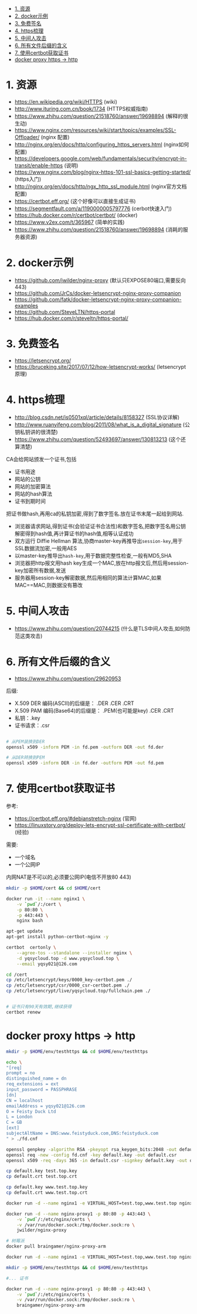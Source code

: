 



<!-- TOC -->

- [1. 资源](#1-资源)
- [2. docker示例](#2-docker示例)
- [3. 免费签名](#3-免费签名)
- [4. https梳理](#4-https梳理)
- [5. 中间人攻击](#5-中间人攻击)
- [6. 所有文件后缀的含义](#6-所有文件后缀的含义)
- [7. 使用certbot获取证书](#7-使用certbot获取证书)
- [docker proxy  https -> http](#docker-proxy--https---http)

<!-- /TOC -->


# 1. 资源

* https://en.wikipedia.org/wiki/HTTPS (wiki)
* http://www.ituring.com.cn/book/1734 (HTTPS权威指南)
* https://www.zhihu.com/question/21518760/answer/19698894 (解释的很生动) 
* https://www.nginx.com/resources/wiki/start/topics/examples/SSL-Offloader/ (nginx 配置)
* http://nginx.org/en/docs/http/configuring_https_servers.html (nginx如何配置)
* https://developers.google.com/web/fundamentals/security/encrypt-in-transit/enable-https (说明)
* https://www.nginx.com/blog/nginx-https-101-ssl-basics-getting-started/ (https入门)
* http://nginx.org/en/docs/http/ngx_http_ssl_module.html (nginx官方文档配置)
* https://certbot.eff.org/ (这个好像可以直接生成证书)
* https://segmentfault.com/a/1190000005797776 (cerbot快速入门)
* https://hub.docker.com/r/certbot/certbot/ (docker)
* https://www.v2ex.com/t/365967 (简单的实践)
* https://www.zhihu.com/question/21518760/answer/19698894 (消耗的服务器资源)

# 2. docker示例

* https://github.com/jwilder/nginx-proxy (默认只EXPOSE80端口,需要反向443)
* https://github.com/JrCs/docker-letsencrypt-nginx-proxy-companion
* https://github.com/fatk/docker-letsencrypt-nginx-proxy-companion-examples
* https://github.com/SteveLTN/https-portal
* https://hub.docker.com/r/steveltn/https-portal/

# 3. 免费签名

* https://letsencrypt.org/
* https://bruceking.site/2017/07/12/how-letsencrypt-works/ (letsencrypt原理)

# 4. https梳理

* http://blog.csdn.net/is0501xql/article/details/8158327 (SSL协议详解)
* http://www.ruanyifeng.com/blog/2011/08/what_is_a_digital_signature (公钥私钥讲的很清楚)
* https://www.zhihu.com/question/52493697/answer/130813213 (这个还算清楚)


CA会给网站颁发一个证书,包括
* 证书用途
* 网站的公钥
* 网站的加密算法
* 网站的hash算法
* 证书到期时间

把证书做hash,再用ca的私钥加密,得到了数字签名.放在证书末尾一起给到网站.

* 浏览器请求网站,得到证书(会验证证书合法性)和数字签名,把数字签名用公钥解密得到hash值,再计算证书的hash值,相等认证成功
* 双方运行 Diffie Hellman 算法,协商master-key再推导出`session-key`,用于SSL数据流加密,一般用AES
* 以master-key推导出`hash-key`,用于数据完整性检查,一般有MD5,SHA
* 浏览器把http报文用hash key生成一个MAC,放在http报文后,然后用session-key加密所有数据,发送
* 服务器用session-key解密数据,然后用相同的算法计算MAC,如果MAC==MAC,则数据没有篡改

# 5. 中间人攻击

* https://www.zhihu.com/question/20744215 (什么是TLS中间人攻击,如何防范这类攻击)

# 6. 所有文件后缀的含义

* https://www.zhihu.com/question/29620953 


后缀:
* X.509 DER 编码(ASCII)的后缀是： .DER .CER .CRT
* X.509 PAM 编码(Base64)的后缀是： .PEM(也可能是key) .CER .CRT
* 私钥：.key
* 证书请求：.csr

```bash

# 从PEM装换到DER
openssl x509 -inform PEM -in fd.pem -outform DER -out fd.der

# 从DER转换到PEM
openssl x509 -inform DER -in fd.der -outform PEM -out fd.pem

```


# 7. 使用certbot获取证书

参考:
* https://certbot.eff.org/#debianstretch-nginx (官网)
* https://linuxstory.org/deploy-lets-encrypt-ssl-certificate-with-certbot/ (经验)

需要:
* 一个域名
* 一个公网IP

内网NAT是不可以的,必须要公网IP(电信不开放80 443)

```bash
mkdir -p $HOME/cert && cd $HOME/cert

docker run -it --name nginx1 \
    -v `pwd`/:/cert \
    -p 80:80 \
    -p 443:443 \
    nginx bash

apt-get update
apt-get install python-certbot-nginx -y

certbot  certonly \
    --agree-tos --standalone --installer nginx \
    -d yqsycloud.top -d www.yqsycloud.top \
    --email yqsy021@126.com

cd /cert
cp /etc/letsencrypt/keys/0000_key-certbot.pem ./
cp /etc/letsencrypt/csr/0000_csr-certbot.pem ./
cp /etc/letsencrypt/live/yqsycloud.top/fullchain.pem ./


# 证书只有90天有效期,继续获得
certbot renew
```


# docker proxy  https -> http

```bash
mkdir -p $HOME/env/testhttps && cd $HOME/env/testhttps

echo \
"[req]
prompt = no
distinguished_name = dn
req_extensions = ext
input_password = PASSPHRASE
[dn]
CN = localhost
emailAddress = yqsy021@126.com
O = Feisty Duck Ltd
L = London
C = GB
[ext]
subjectAltName = DNS:www.feistyduck.com,DNS:feistyduck.com
" > ./fd.cnf

openssl genpkey -algorithm RSA -pkeyopt rsa_keygen_bits:2048 -out default.key
openssl req -new -config fd.cnf -key default.key -out default.csr
openssl x509 -req -days 365 -in default.csr -signkey default.key -out default.crt

cp default.key test.top.key
cp default.crt test.top.crt

cp default.key www.test.top.key
cp default.crt www.test.top.crt

docker run -d --name nginx1 -e VIRTUAL_HOST=test.top,www.test.top nginx

docker run -d --name nginx-proxy1 -p 80:80 -p 443:443 \
    -v `pwd`/:/etc/nginx/certs \
    -v /var/run/docker.sock:/tmp/docker.sock:ro \
    jwilder/nginx-proxy
```

```bash
# 树莓派
docker pull braingamer/nginx-proxy-arm

docker run -d --name nginx1 -e VIRTUAL_HOST=test.top,www.test.top nginx

mkdir -p $HOME/env/testhttps && cd $HOME/env/testhttps

#... 证书

docker run -d --name nginx-proxy1 -p 80:80 -p 443:443 \
    -v `pwd`/:/etc/nginx/certs \
    -v /var/run/docker.sock:/tmp/docker.sock:ro \
    braingamer/nginx-proxy-arm
```
